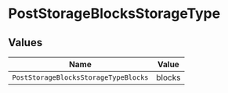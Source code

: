 # PostStorageBlocksStorageType


## Values

| Name                                 | Value                                |
| ------------------------------------ | ------------------------------------ |
| `PostStorageBlocksStorageTypeBlocks` | blocks                               |